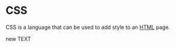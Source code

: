 # CSS

CSS is a language that can be used to add style to an [HTML](/wiki/HTML) page.


new TEXT